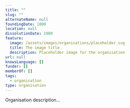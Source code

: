 ```yaml
---
title: ""
slug: ""
alternateName: null
foundingDate: 1800
location: null
dissolutionDate: 1900
feature:
  image: /assets/images/organisations/placeholder.svg
  title: The image title
  description: Placeholder image for the organisation
url: null
knowsLanguage: []
funder: []
memberOf: []
tags:
  - organisation
type: organisation
---
```


Organisation description...

